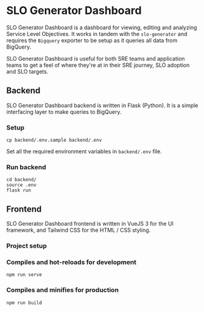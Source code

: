 # SLO Generator Dashboard

SLO Generator Dashboard is a dashboard for viewing, editing and analyzing Service 
Level Objectives. It works in tandem with the `slo-generator` and requires the 
`Bigquery` exporter to be setup as it queries all data from BigQuery. 

SLO Generator Dashboard is useful for both SRE teams and application teams to get a feel 
of where they're at in their SRE journey, SLO adoption and SLO targets.

## Backend
SLO Generator Dashboard backend is written in Flask (Python). It is a simple 
interfacing layer to make queries to BigQuery.

### Setup
```
cp backend/.env.sample backend/.env
```
Set all the required environment variables in `backend/.env` file.

### Run backend
```
cd backend/
source .env
flask run
```

## Frontend
SLO Generator Dashboard frontend is written in VueJS 3 for the UI framework, 
and Tailwind CSS for the HTML / CSS styling.

### Project setup

### Compiles and hot-reloads for development
```
npm run serve
```

### Compiles and minifies for production
```
npm run build
```
